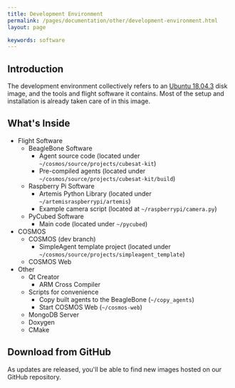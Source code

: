 ```yaml
---
title: Development Environment
permalink: /pages/documentation/other/development-environment.html
layout: page

keywords: software
---
```


## Introduction

The development environment collectively refers to an [Ubuntu 18.04.3](https://en.wikipedia.org/wiki/Ubuntu_version_history#Ubuntu_18.04_LTS_(Bionic_Beaver)) disk image, and the tools and flight software it contains. Most of the setup and installation is already taken care of in this image.

## What's Inside

* Flight Software
  * BeagleBone Software
    * Agent source code (located under `~/cosmos/source/projects/cubesat-kit`)
    * Pre-compiled agents (located under `~/cosmos/source/projects/cubesat-kit/build`)
  * Raspberry Pi Software
    * Artemis Python Library (located under `~/artemisraspberrypi/artemis`)
    * Example camera script (located at `~/raspberrypi/camera.py`)
  * PyCubed Software
    * Main code (located under `~/pycubed`)
* COSMOS
  * COSMOS (dev branch)
    * SimpleAgent template project (located under `~/cosmos/source/projects/simpleagent_template`)
  * COSMOS Web
* Other
  * Qt Creator
    * ARM Cross Compiler
  * Scripts for convenience
    * Copy built agents to the BeagleBone (`~/copy_agents`)
    * Start COSMOS Web (`~/cosmos-web`)
  * MongoDB Server
  * Doxygen
  * CMake


## Download from GitHub

As updates are released, you'll be able to find new images hosted on our GitHub repository.




